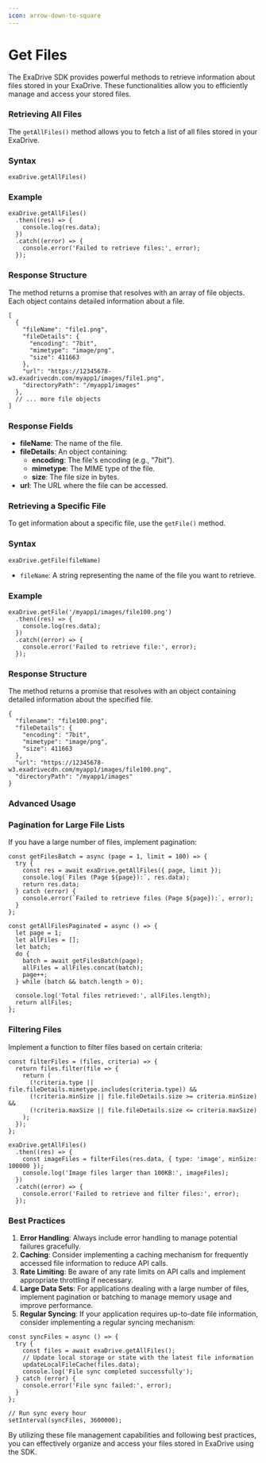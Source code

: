 ```yaml
---
icon: arrow-down-to-square
---
```


# Get Files

The ExaDrive SDK provides powerful methods to retrieve information about files stored in your ExaDrive. These functionalities allow you to efficiently manage and access your stored files.

### Retrieving All Files

The `getAllFiles()` method allows you to fetch a list of all files stored in your ExaDrive.

### Syntax

```
exaDrive.getAllFiles()
```

### Example

```
exaDrive.getAllFiles()
  .then((res) => {
    console.log(res.data);
  })
  .catch((error) => {
    console.error('Failed to retrieve files:', error);
  });
```

### Response Structure

The method returns a promise that resolves with an array of file objects. Each object contains detailed information about a file.

```
[
  {
    "fileName": "file1.png",
    "fileDetails": {
      "encoding": "7bit",
      "mimetype": "image/png",
      "size": 411663
    },
    "url": "https://12345678-w3.exadrivecdn.com/myapp1/images/file1.png",
    "directoryPath": "/myapp1/images"
  },
  // ... more file objects
]
```

### Response Fields

* **fileName**: The name of the file.
* **fileDetails**: An object containing:
  * **encoding**: The file's encoding (e.g., "7bit").
  * **mimetype**: The MIME type of the file.
  * **size**: The file size in bytes.
* **url**: The URL where the file can be accessed.

### Retrieving a Specific File

To get information about a specific file, use the `getFile()` method.

### Syntax

```
exaDrive.getFile(fileName)
```

* `fileName`: A string representing the name of the file you want to retrieve.

### Example

```
exaDrive.getFile('/myapp1/images/file100.png')
  .then((res) => {
    console.log(res.data);
  })
  .catch((error) => {
    console.error('Failed to retrieve file:', error);
  });
```

### Response Structure

The method returns a promise that resolves with an object containing detailed information about the specified file.

```
{
  "filename": "file100.png",
  "fileDetails": {
    "encoding": "7bit",
    "mimetype": "image/png",
    "size": 411663
  },
  "url": "https://12345678-w3.exadrivecdn.com/myapp1/images/file100.png",
  "directoryPath": "/myapp1/images"
}
```

### Advanced Usage

### Pagination for Large File Lists

If you have a large number of files, implement pagination:

```
const getFilesBatch = async (page = 1, limit = 100) => {
  try {
    const res = await exaDrive.getAllFiles({ page, limit });
    console.log(`Files (Page ${page}):`, res.data);
    return res.data;
  } catch (error) {
    console.error(`Failed to retrieve files (Page ${page}):`, error);
  }
};

const getAllFilesPaginated = async () => {
  let page = 1;
  let allFiles = [];
  let batch;
  do {
    batch = await getFilesBatch(page);
    allFiles = allFiles.concat(batch);
    page++;
  } while (batch && batch.length > 0);
  
  console.log('Total files retrieved:', allFiles.length);
  return allFiles;
};
```

### Filtering Files

Implement a function to filter files based on certain criteria:

```
const filterFiles = (files, criteria) => {
  return files.filter(file => {
    return (
      (!criteria.type || file.fileDetails.mimetype.includes(criteria.type)) &&
      (!criteria.minSize || file.fileDetails.size >= criteria.minSize) &&
      (!criteria.maxSize || file.fileDetails.size <= criteria.maxSize)
    );
  });
};

exaDrive.getAllFiles()
  .then((res) => {
    const imageFiles = filterFiles(res.data, { type: 'image', minSize: 100000 });
    console.log('Image files larger than 100KB:', imageFiles);
  })
  .catch((error) => {
    console.error('Failed to retrieve and filter files:', error);
  });
```

### Best Practices

1. **Error Handling**: Always include error handling to manage potential failures gracefully.
2. **Caching**: Consider implementing a caching mechanism for frequently accessed file information to reduce API calls.
3. **Rate Limiting**: Be aware of any rate limits on API calls and implement appropriate throttling if necessary.
4. **Large Data Sets**: For applications dealing with a large number of files, implement pagination or batching to manage memory usage and improve performance.
5. **Regular Syncing**: If your application requires up-to-date file information, consider implementing a regular syncing mechanism:

```
const syncFiles = async () => {
  try {
    const files = await exaDrive.getAllFiles();
    // Update local storage or state with the latest file information
    updateLocalFileCache(files.data);
    console.log('File sync completed successfully');
  } catch (error) {
    console.error('File sync failed:', error);
  }
};

// Run sync every hour
setInterval(syncFiles, 3600000);
```

By utilizing these file management capabilities and following best practices, you can effectively organize and access your files stored in ExaDrive using the SDK.
